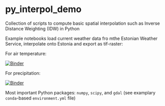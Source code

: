 # py_interpol_demo

Collection of scripts to compute basic spatial interpolation such as Inverse Distance Weighting (IDW) in Python

Example notebooks load current weather data fro mthe Estonian Weather Service, interpolate onto Estonia and export as tif-raster:

For air temperature:

[![Binder](https://mybinder.org/badge_logo.svg)](https://mybinder.org/v2/gh/allixender/py_interpol_demo/master?filepath=interpol_temperature.ipynb)

For precipitation:

[![Binder](https://mybinder.org/badge_logo.svg)](https://mybinder.org/v2/gh/allixender/py_interpol_demo/master?filepath=interpol_precip.ipynb)

Most important Python packages: `numpy`, `scipy`, and `gdal` (see examplary `conda`-based `environment.yml` file)
